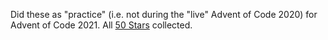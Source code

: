 Did these as "practice" (i.e. not during the "live" Advent of Code 2020) for Advent of Code 2021.  All [50 Stars](advent-of-code-2020-50-stars.png) collected.
